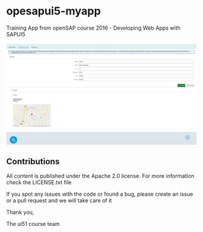 # opesapui5-myapp
Training App from openSAP course 2016 - Developing Web Apps with SAPUI5

![app](app.jpg)

Contributions
-------------

All content is published under the Apache 2.0 license.
For more information check the LICENSE.txt file

If you spot any issues with the code or found a bug, please create an issue or a pull request and we will take care of it

Thank you,

The ui51 course team
